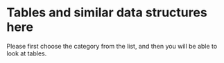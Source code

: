 # Tables and similar data structures here
Please first choose the category from the list, and then you will be able to look at tables.

